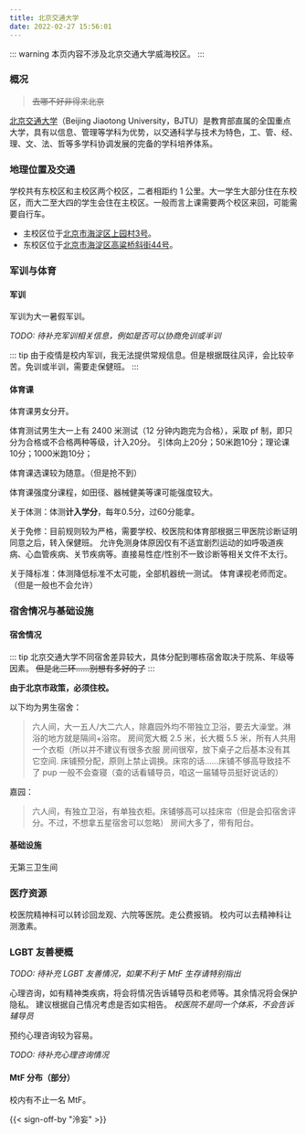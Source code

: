 ```yaml
---
title: 北京交通大学
date: 2022-02-27 15:56:01
---
```


::: warning
本页内容不涉及北京交通大学威海校区。
:::

### 概况

> ~~去哪不好非得来北京~~

[北京交通大学](https://www.bjtu.edu.cn)（Beijing Jiaotong University，BJTU）是教育部直属的全国重点大学，具有以信息、管理等学科为优势，以交通科学与技术为特色，工、管、经、理、文、法、哲等多学科协调发展的完备的学科培养体系。

### 地理位置及交通

学校共有东校区和主校区两个校区，二者相距约 1 公里。大一学生大部分住在东校区，而大二至大四的学生会住在主校区。一般而言上课需要两个校区来回，可能需要自行车。

- 主校区位于[北京市海淀区上园村3号](https://amap.com/place/B000A81K18)。
- 东校区位于[北京市海淀区高粱桥斜街44号](https://amap.com/place/B000A4EBC7)。

### 军训与体育

#### 军训

军训为大一暑假军训。

_TODO: 待补充军训相关信息，例如是否可以协商免训或半训_

::: tip
由于疫情是校内军训，我无法提供常规信息。但是根据既往风评，会比较辛苦。免训或半训，需要走保健班。
:::

#### 体育课

体育课男女分开。

体育测试男生大一上有 2400 米测试（12 分钟内跑完为合格），采取 pf 制，即只分为合格或不合格两种等级，计入20分。
引体向上20分；50米跑10分；理论课10分；1000米跑10分；

体育课选课较为随意。（但是抢不到）

体育课强度分课程，如田径、器械健美等课可能强度较大。

关于体测：体测**计入学分**，每年0.5分，过60分能拿。

关于免修：目前规则较为严格，需要学校、校医院和体育部根据三甲医院诊断证明同意之后，转入保健班。
允许免测身体原因仅有不适宜剧烈运动的如呼吸道疾病、心血管疾病、关节疾病等。直接易性症/性别不一致诊断等相关文件不太行。

关于降标准：体测降低标准不太可能，全部机器统一测试。
体育课视老师而定。（但是一般也不会允许）

### 宿舍情况与基础设施

#### 宿舍情况

::: tip
北京交通大学不同宿舍差异较大，具体分配到哪栋宿舍取决于院系、年级等因素。
~~但是北三环……别想有多好的了~~
:::

**由于北京市政策，必须住校。**

以下均为男生宿舍：
> 六人间，大一五人/大二六人，除嘉园外均不带独立卫浴，要去大澡堂。淋浴的地方就是隔间+浴帘。
> 房间宽大概 2.5 米，长大概 5.5 米，所有人共用一个衣柜（所以并不建议有很多衣服
> 房间很窄，放下桌子之后基本没有其它空间.
> 床铺预分配，原则上禁止调换。床帘的话……床铺不够高导致挂不了 pup
> 一般不会查寝（查的话看辅导员，咱这一届辅导员挺好说话的）

嘉园：
> 六人间，有独立卫浴，有单独衣柜。床铺够高可以挂床帘（但是会扣宿舍评分。不过，不想拿五星宿舍可以忽略）
> 房间大多了，带有阳台。

#### 基础设施

无第三卫生间

### 医疗资源
校医院精神科可以转诊回龙观、六院等医院。走公费报销。
校内可以去精神科让测激素。

### LGBT 友善梗概

_TODO: 待补充 LGBT 友善情况，如果不利于 MtF 生存请特别指出_

心理咨询，如有精神类疾病，将会将情况告诉辅导员和老师等。其余情况将会保护隐私。
建议根据自己情况考虑是否如实相告。
*校医院不是同一个体系，不会告诉辅导员*

预约心理咨询较为容易。

_TODO: 待补充心理咨询情况_

#### MtF 分布（部分）

校内有不止一名 MtF。


{{< sign-off-by "泠妄" >}}
